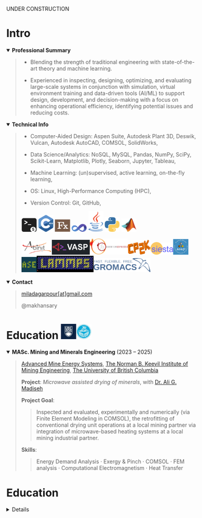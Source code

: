 
UNDER CONSTRUCTION 

# Intro 

<details open>
  <summary><strong>Professional Summary</strong></summary>
 
 > - Blending the strength of traditional engineering with state-of-the-art theory and machine learning.       
 >
 > - Experienced in inspecting, designing, optimizing, and evaluating large-scale systems in conjunction with simulation, virtual environment training and data-driven tools (AI/ML) to support design, development, and decision-making with a focus on enhancing operational efficiency, identifying potential issues and reducing costs. 

</details>

<details open>
  <summary><strong>Technical Info</strong></summary>
 
 > - Computer-Aided Design: Aspen Suite, Autodesk Plant 3D, Deswik, Vulcan, Autodesk AutoCAD, COMSOL, SolidWorks,
 >   
 >   
 > - Data Science/Analytics: NoSQL, MySQL, Pandas, NumPy, SciPy, Scikit-Learn, Matplotlib, Plotly, Seaborn, Jupyter, Tableau, 
 >   
 > - Machine Learning: (un)supervised, active learning, on-the-fly learning,
 >   
 > - OS: Linux, High-Performance Computing (HPC), 
 >   
 > - Version Control: Git, GitHub,
 >
 > <img src="./assets/img/bash.png" width="40"> <img src="./assets/img/CPP.png" width="40"> <img src="./assets/img/Fx.png" width="40"> <img src="./assets/img/VB.png" width="40"> <img src="./assets/img/Java.png" width="40"> <img src="./assets/img/Python.png" width="40"> <img src="./assets/img/MATLAB.png" width="40">
 >
 > <img src="./assets/img/ABINIT.png" width="80"><img src="./assets/img/VASP.png" width="100"><img src="./assets/img/espresso.png" width="100"><img src="./assets/img/CP2K.png" width="60"><img src="./assets/img/SIESTA.png" width="60"><img src="./assets/img/ASAP.png" width="40"><img src="./assets/img/ASE.png" width="40"><img src="./assets/img/LAMMPS.gif" width="150"><img src="./assets/img/GROMACS.png" width="150">
> 
 

  
 
  
 
 


</details>

<details open>
  <summary><strong>Contact</strong></summary>               
     
 > [miladagarpour[at]gmail.com](mailto:miladasgarpour@gmail.com)
 >    
 > @makhansary 

</details>

# Education <img src="./assets/img/UBC.jpg" width="40"><img src="./assets/img/UoT.jpg" width="40">

<details open>
  <summary><strong>MASc. Mining and Minerals Engineering</strong> (2023 – 2025)</summary>

  > [Advanced Mine Energy Systems](https://mining.ubc.ca/AMES), [The Norman B. Keevil Institute of Mining Engineering](https://mining.ubc.ca/), [The University of British Columbia](https://www.ubc.ca/)
  >   
  > **Project**: _Microwave assisted drying of minerals_, with [Dr. Ali G. Madiseh](https://mining.ubc.ca/ali-g-madiseh)
  >
  > **Project Goal**:
  >
  >> Inspected and evaluated, experimentally and numerically (via Finite Element Modeling in COMSOL), the retrofitting of conventional drying unit operations at a local mining partner via integration of microwave-based heating systems at a local mining industrial partner.
  > 
  > **Skills**:
  >
  >> Energy Demand Analysis · Exergy & Pinch · COMSOL · FEM analysis · Computational Electromagnetism · Heat Transfer
  >  

</details>































# Education 

<details>          

  

<details>                   

<summary>MSc. Chemical Engineering - Process Design (2012 - 2014)</summary>      

### Degree Project: Thermo-kinetic modeling of the wet phase inversion process for polymeric membranes fabrication               

[University of Tehran](https://ut.ac.ir/en)                 

- Activities:        
> To enable systematic and through examination of separation process in polymeric membranes fabricated via wet phase inversion/casting; built coupled heat, mass, and momentum phenomena and non-equilibrium thermodynamics models with moving boundary conditions for multiphase multicomponent systems in porous media, and solved the final partial/ordinary differential equations (PDE/ODE) numerically by writing codes in Fortran, MATLAB and C++.               

- Skills: C++ · Fortran · MATLAB · Transport Phenomena · Numerical Simulation · Mathematical Modeling · Polymer Physics                    

- Supervisor: [Dr. Mohammad Ali Aroon](https://scholar.google.com/citations?user=IxP_tLUAAAAJ&hl=en), maaroon[at]ut.ac.ir                  

</details>              

<details>              

<summary>BSc. Chemical Engineering (2007 - 2011)</summary>           

### Degree Project: Simulation and cost evaluation of hot section of BIPC olefin plant                   

[University of Tehran](https://ut.ac.ir/en)                 

- Activities:        
> Used Aspen Hysys and Plus to evaluate retrofitting of industrial scale petroleum refinery complex by producing process flow diagram (PFD), piping/process & instrumentation diagram (P&ID), cost and utility, pinch and exergy.               

- Skills: Aspen HYSYS · Aspen Plus · Aspen Dynamics · Chemical Engineering · Process Simulation · Cost-Benefit Analysis · Exergy               

- Supervisor: [Dr. Nasim Tahouni](https://scholar.google.com/citations?user=jWEhjFcAAAAJ&hl=en), ntahuni[at]ut.ac.ir              

</details>                       



___

# Work Experience 
___

## Research Assistant & [Mitacs Accelerate Internship](https://www.mitacs.ca/our-programs/accelerate-fellowship-students-postdocs/), [The Norman B. Keevil Institute of Mining Engineering](https://mining.ubc.ca/), [The University of British Columbia](https://www.ubc.ca/), Vancouver, Canada. 

2023 - 2025
 
**Activities**: 
Under a [Mitacs](https://www.mitacs.ca/) [Accelerate Internship](https://www.mitacs.ca/our-programs/accelerate-fellowship-students-postdocs/), collaborated with a local mining company on electrification of the de-watering processes through integration of microwave-based systems to elevate the high demand for fossil fossils (12.25 million m3 natural gas), lower the economical expenses ($2.08 million carbon tax), and minimize the greenhouse gas emission (26,000 tons CO2e).

**Manager**: 
[Dr. Ali G. Madiseh](https://scholar.google.com/citations?hl=en&user=37lpUjsAAAAJ), Ali.Madiseh[at]ubc.ca

## Teaching Assistant, [The University of British Columbia](https://www.ubc.ca/), Vancouver, Canada.

2022 - 2025

**Activities**: 
Inspected and evaluated large-scale industrial systems behaviour through simulating operations and training personnel in virtual environments to predict performance across scenarios, optimize processes, identify potential issues, and reduce costs to support design and development and enhanced decision-making with extensive applications of process control and automation and AI tools for automating and controlling unit operations, In courses:
1. [Process Control & Automation in Mining and Minerals Processing](https://vancouver.calendar.ubc.ca/course-descriptions/subject/minev)
2. [Modelling and Simulation](https://vancouver.calendar.ubc.ca/course-descriptions/subject/minev)
3. [Modeling and Optimization in Chemical Engineering](https://vancouver.calendar.ubc.ca/course-descriptions/subject/minev)

**Managers**: 
1. [Dr. Ilija Mišković](https://scholar.google.com/citations?user=SoXCqtMAAAAJ&hl=en), Eli.Miskovic[at]ubc.ca
2. [Dr. Sanja Mišković](https://scholar.google.com/citations?user=yz11F-8AAAAJ&hl=en), Sanja.Miskovic[at]ubc.ca 
3. [Dr. Simcha Srebnik](https://scholar.google.com/citations?user=--v31HgAAAAJ&hl=en), ssrebnik[at]mail.ubc.ca

## Research Assistant, [Chemical and Biological Engineering (CHBE)](https://chbe.ubc.ca/), [The University of British Columbia](https://www.ubc.ca/), Vancouver, Canada.

2022 May - Dec. 

**Activities**: 
Systematically examined effect of surface micro-structure and morphology on the formation of bubbles at nano-scale via molecular dynamics simulation within LAMMPS with occasional C++ source code modification for optimal (micro/nano)tube dimensions and fabrication characteristics in order to achieve uninterrupted self-driven water flow. 

**Manager**: 
[Dr. Simcha Srebnik](https://scholar.google.com/citations?user=--v31HgAAAAJ&hl=en), ssrebnik[at]mail.ubc.ca

## [Marie Sklodowska-Curie Postdoctoral Fellow](https://marie-sklodowska-curie-actions.ec.europa.eu/actions/postdoctoral-fellowships), [University of Limerick](https://www.ul.ie/), Limerick, Ireland.

2019 Oct. - 2022 May

**Activities**: 
- Awarded an [EU Horizon 2020](https://research-and-innovation.ec.europa.eu/funding/funding-opportunities/funding-programmes-and-open-calls/horizon-2020_en) [Marie Sklodowska-Curie Postdoctoral Fellowship](https://www.ul.ie/news/eu38-million-investment-in-advanced-manufacturing-and-process-engineering-at-ul) to inspect and evaluate pharmaceutical manufacturing unit operations i.e cocrystalization via hot melt extrusion and fluid bed dryer, for improved product quality and yield through root-cause analysis of operations, development of end-user friendly graphical user interfaces with integrating variety of sensors data in analytical dashboards for process monitoring, diagnosis, optimization and control with aid of machine learning and programming.
- Inspected a fluid bed dryer equipped with a variety of sensors including NIR spectra, thermo-couples, pressure and air in/outflow valves, and etc. for processes operation monitoring and diagnosis and built methods for decoupling the contribution sourced from either materials and/or processes on the observed unit response/feedback based on sensor data pipelines using advanced statistical and analytical techniques including extended iterative optimization. 
- Inspected the interplay of operating parameters including temperature, residency time, screw configuration and rotation speed on the product quality and quantity in cocrystalization process in hot melt extrusion through extensive thermodynamics modeling for materials compatibility and phase behavior for optimal product production and lower procurement costs and wastes. 
- Performed extensive density functional theory (DFT) calculations and molecular dynamic (MD) simulation to capture effective and underlying processes descriptors including temperature and shear rate and directives for optimizing the process to produce specific target product while minimizing by-products. 
- Employed advanced data analytics to build and implemented machine learning (ML) based process controller using large multidimensional datasets of real and computed spectroscopy data pipelines online and offline.

**Managers**: 
1. [Dr. Gavin Walker](https://scholar.google.com/citations?user=h4O37BYAAAAJ&hl=en), Gavin.Walker[at]ul.ie
2. [Dr. Marcus O'Mahony](https://scholar.google.com/citations?user=zrrZoBkAAAAJ&hl=en), marcus.omahony[at]ul.ie

## Research Intern, [Skolkovo Institute of Science and Technology (SkolTech)](https://new.skoltech.ru/en/), [Laboratory of Artificial Intelligence for Materials Design](https://sites.skoltech.ru/multiscale/), [Center for Artificial Intelligence Technology](http://crei.skoltech.ru/ai), Moscow, Russia.

2018 May - Oct.

**Activities**: 
Inspected and evaluated hard materials for use in aerospace, automotive, etc. industries, through building smart labs of nano-indentation for fast and efficient product discovery with aid of active learning in building machine learning interatomic potentials [MLIP](https://gitlab.com/ashapeev/mlip-3) to enable accurate and fast predictions of indentation behavior of materials utilizing molecular dynamic simulations in LAMMPS and density functional calculations in VASP. 

**Manager**: 
[Dr. Alexander Shapeev](https://scholar.google.com/citations?user=NMyIbIwAAAAJ&hl=en), A.Shapeev[at]skoltech.ru

## Research Assistant, [School of Energy and Environment](https://www.cityu.edu.hk/see/), [City University of Hong Kong](https://www.cityu.edu.hk/), Hong Kong. 

2017 Nov. - 2018 Apr.

**Activities**: 
Inspected and evaluated direct air capture of nitrogen and natural gas purification for long-term storage (solid Li3N) and on-demand recovery using moist lithium as a novel adsorbent through advanced reaction engineering and separation performance analysis and yield calculations with aid of density functional theory calculations, microkinetics models and kinetic Monte Carlo models. 

**Manager**: 
[Dr. Jin Shang](https://scholar.google.com/citations?user=AWnBD4kAAAAJ&hl=en), jinshang[at]cityu.edu.hk

## Visiting Researcher, [Institute of Physics](https://english.iop.cas.cn/) & Beijing National Lab for Condensed Matter Physics, [Chinese Academy of Sciences](https://english.cas.cn/), Beijing, China.

2017 Sept. - Nov. 

**Activities**: 
Adept and trained at CHARMM for biomolecular modelling of organic/bio matter, and wrote codes in Fortran and Python for pre and post-analysis, parsers, Fourier transformation, and etc.

**Manager**: 
[Dr. Carlos-Andres Palma](https://scholar.google.com/citations?user=HY7q_pcAAAAJ&hl=en), palma[at]iphy.ac.cn

## Internship, Research Institute of Petroleum Industry (RIPI), Tehran, Iran.

2011 July - Aug.

**Activities**: 
Designed a process for ethane and methane separation using Aspen Hysys and performed optimization, produced process flow diagrams (PFD), cost and utility calculations, exergy and pinch analysis. 

**Manager**: [Dr. Nasim Tahouni](https://scholar.google.com/citations?user=jWEhjFcAAAAJ&hl=en), ntahuni[at]ut.ac.ir

## Teaching Assistant, [University of Tehran](https://ut.ac.ir/en), Tehran, Iran.

2008 Sept. - 2010 Sept.

**Activities**: 
Wrote codes in C++ and MATLAB for numerical analysis and computations, in courses: 
1. Numerical analysis using MATLAB. 
2. Numerical analysis using C++. 

**Manager**: Dr. Mohammad Ali Pourpak, pourpak[at]ut.ac.ir

___

# Projects 
___





___

# Awards
___

## CIM Student-Industry Night Award

Nov 2023 

Issued by CIM | [The Canadian Institute of Mining, Metallurgy and Petroleum](https://www.cim.org/)
> one of the three recipients in 2023.

## Kashmir Singh Manhas Scholarship in Applied Science

Nov 2023

Issued by [The University of British Columbia](https://www.ubc.ca/)
> awarded on the recommendation of the Faculty of Applied Science, in consultation with the Faculty of Graduate and Postdoctoral Studies.

# Carl and Elsie Halterman Scholarship

Mar 2023

Issued by [The University of British Columbia](https://www.ubc.ca/) 

# [Marie Sklodowska-Curie Postdoctoral Fellowship](https://marie-sklodowska-curie-actions.ec.europa.eu/actions/postdoctoral-fellowships)

Oct 2019

Issued by [EU Horizon 2020 Research and Innovation Program](https://research-and-innovation.ec.europa.eu/funding/funding-opportunities/funding-programmes-and-open-calls/horizon-2020_en) and associated with [University of Limerick](https://www.ul.ie/)
> qualified based on (1) having a MSc degree and (2) at least 4 years of research experience.

# Research Project Replacement to [National Service](https://www.irb-cisr.gc.ca/en/country-information/rir/Pages/index.aspx?doc=458758)

Jan 2015

Issued by [Iran’s National Elites Foundation](https://en.bmn.ir/)

___

# Talks
___

## Panelist, [University of Ottawa](https://www.uottawa.ca/en), Ottawa, Canada. 

Nov 2023

EU based funding opportunities for Canadian and [Marie Curie Alumni Association (MCAA)](https://www.mariecuriealumni.eu/) [North America Chapter](https://www.mariecuriealumni.eu/groups/north-america-chapter) activities

# Panelist, [The University of British Columbia](https://www.ubc.ca/), Vancouver, Canada. 

Jul 2022

How to write a successful [Marie Skłodowska-Curie Action (MSCA)](https://research-and-innovation.ec.europa.eu/funding/funding-opportunities/funding-programmes-and-open-calls/horizon-2020_en) Fellowship proposal


# Presenter, [Max-Planck-Institut für Eisenforschung](https://www.mpie.de/), Düsseldorf, Germany. 

Nov 2018

Nanohardness from First Principles with active learning on atomic environments ([MLIP](https://gitlab.com/ashapeev/mlip-3))

___

# Publications 
___
> **For an up-to-date list, please refer to [Issues](https://github.com/makhsry/archived/issues?q=is%3Aissue+is%3Aclosed) (includes unpublished works) or [Google Scholar](https://scholar.google.com/citations?hl=en&user=DZzc424AAAAJ&view_op=list_works&sortby=pubdate)**.

> [**Citation** 725 | **h-index** 15](https://scholar.google.com/citations?hl=en&user=DZzc424AAAAJ&view_op=list_works&sortby=pubdate) 

1. [Decomposition of PFOA in IEX regeneration wastewater: Comparison of UV/sulfur-based processes, key parameters and submicellar aggregates on degradation kinetics](https://github.com/makhsry/archived/issues/85#issue-2656583810)
1. [A molecularly enhanced proof of concept for targeting cocrystals at molecular scale in continuous pharmaceuticals cocrystallization](https://github.com/makhsry/archived/issues/80#issue-2648073723)
1. [Nanohardness from First Principles with active learning on atomic environments](https://github.com/makhsry/archived/issues/91#issue-2656787053)
1. [Molecular engineering of cocrystallization process in holt melt extrusion based on kinetics of elementary molecular processes](https://github.com/makhsry/archived/issues/90#issue-2656785946)
1. [Incomplete cocrystalization of ibuprofen and nicotinamide and its interplay with formation of ibuprofen dimer and/or nicotinamide dimer: A thermodynamic analysis based on DFT data](https://github.com/makhsry/archived/issues/89#issue-2656784556) 
1. [Revisiting ‘penetration depth’in falling film mass transfer](https://github.com/makhsry/archived/issues/115#issue-2657040295)
1. [Physical adsorption of CO2 in biomass at atmospheric pressure and ambient temperature](https://github.com/makhsry/archived/issues/116#issue-2657041658)
1. [A note on the composition-dependency of the density within the mass transfer layer](https://github.com/makhsry/archived/issues/99#issue-2656955006)
1. [A molecular scale analysis of TEMPO-oxidation of native cellulose molecules](https://github.com/makhsry/archived/issues/88#issue-2656777474)
1. [A priority supposition for estimation of time-dependent changes in thickness and weight of polymeric flat sheet membranes fabricated by the nonsolvent induced phase separation (NIPS) technique](https://github.com/makhsry/archived/issues/114#issue-2657039209)
1. [Contaminant uptake by polymeric passive samplers: A modeling study with experimental validation](https://github.com/makhsry/archived/issues/113#issue-2657035195)
1. [On the search of rigorous thermo-kinetic model for wet phase inversion technique](https://github.com/makhsry/archived/issues/112#issue-2657033990)
1. [Generalized similarity transformation method applied to partial differential equations (PDEs) in falling film mass transfer](https://github.com/makhsry/archived/issues/108#issue-2656984119)
1. [An enquiry on appropriate selection of polymers for preparation of polymeric nanosorbents and nanofiltration/ultrafiltration membranes for hormone micropollutants removal from water effluents](https://github.com/makhsry/archived/issues/105#issue-2656980643)
1. [Polymer-water partition coefficients in polymeric passive samplers](https://github.com/makhsry/archived/issues/104#issue-2656980042)
1. [A comparative theoretical and experimental study on liquid-liquid equilibria of membrane forming polymeric solutions](https://github.com/makhsry/archived/issues/106#issue-2656982980)
1. [Prediction of carbon dioxide sorption in polymers for capture and storage feasibility analysis](https://github.com/makhsry/archived/issues/107#issue-2656983528)
1. [Using quantum chemical modeling and calculations for evaluation of cellulose potential for estrogen micropollutants removal from water effluents](https://github.com/makhsry/archived/issues/81#issue-2653667535)
1. [Correlation of sorption-induced swelling in polymeric films with reference to attenuated total reflectance Fourier-transform infrared spectroscopy data](https://github.com/makhsry/archived/issues/109#issue-2657003382)
1. [Development and validation of a graphical sorption model: application to sorption of organic liquids into low density polyethylene polymeric membrane](https://github.com/makhsry/archived/issues/110#issue-2657010420)
1. [A quantum mechanics/molecular mechanics (QM/MM) investigation on the mechanism of adsorptive removal of heavy metal ions by lignin: single and competitive ion adsorption](https://github.com/makhsry/archived/issues/111#issue-2657032867)
1. [Lower and upper critical solution temperatures of binary polymeric solutions](https://github.com/makhsry/archived/issues/103#issue-2656967964)
1. [Theoretical modeling for thermophysical properties of cellulose: pressure/volume/temperature data](https://github.com/makhsry/archived/issues/98#issue-2656950188)
1. [Correlation of interaction parameters in Wilson, NRTL and UNIQUAC models using theoretical methods](https://github.com/makhsry/archived/issues/101#issue-2656966537)
1. [Vapor pressure and Flory-Huggins interaction parameters in binary polymeric solutions](https://github.com/makhsry/archived/issues/100#issue-2656964483)
1. [Binary mutual diffusion coefficients of polymer/solvent systems using compressible regular solutions theory and free volume theory](https://github.com/makhsry/archived/issues/102#issue-2656967208)
1. [Phase diagram of ternary polymeric solutions containing nonsolvent/solvent/polymer: Theoretical calculation and experimental validation](https://github.com/makhsry/archived/issues/97#issue-2656947263)
1. [Mathematical-thermodynamic solubility model developed by the application of discrete Volterra functional series theory](https://github.com/makhsry/archived/issues/96#issue-2656944897)
1. [Representing solute solubility in supercritical carbon dioxide: A novel empirical model](https://github.com/makhsry/archived/issues/95#issue-2656925330)
1. [On the consistency and correctness of thermodynamics phase equilibria modeling and correlation reports published in Fuel journal](https://github.com/makhsry/archived/issues/94#issue-2656917306)
1. [Reply to the comments "On the consistency and correctness of thermodynamics phase equilibria modeling and correlation reports published in Fuel journal"](https://github.com/makhsry/archived/issues/94#issue-2656917306)
1. [Development of a thermodynamic model for hydrogen and hydrogen containing mixtures](https://github.com/makhsry/archived/issues/93#issue-2656899356)
1. [Prediction of dyes solubility in supercritical carbon dioxide (CMM EOS)](https://github.com/makhsry/archived/issues/92#issue-2656871766)
1. [Using genetic algorithm (GA) and particle swarm optimization (PSO) methods for determination of interaction parameters in multicomponent systems of liquid--liquid equilibria](https://github.com/makhsry/archived/issues/86#issue-2656587668)
1. [Modeling drying of a coated paper](https://github.com/makhsry/archived/issues/84#issue-2656581355)
1. [A novel equation of state: determination and validation for dyes and drugs solubility calculations in supercritical carbon dioxide](https://github.com/makhsry/archived/issues/87#issue-2656774788)
1. [Solubility prediction of some disperse Azo dyes in supercritical carbon dioxide using equation of states (EOSs)]()
1. [Modeling of solubility of disperse blue dyes in supercritical carbon dioxide using equation of states (EOSs)}]()

___

# Volunteerings
___

## Coordinator, [Marie Curie Alumni Association](https://www.mariecuriealumni.eu/), [North America Chapter](https://www.mariecuriealumni.eu/groups/north-america-chapter)

2023 Sept. - 2024 Sept.

**Activities**: Canada West Coordinator, [MCAA North America Chapter](https://www.mariecuriealumni.eu/groups/north-america-chapter) Board of Directors, coordinated [MCAA North America](https://www.mariecuriealumni.eu/groups/north-america-chapter) activities in Canada west coast to outreach activities for a community of over 300 members.

___
